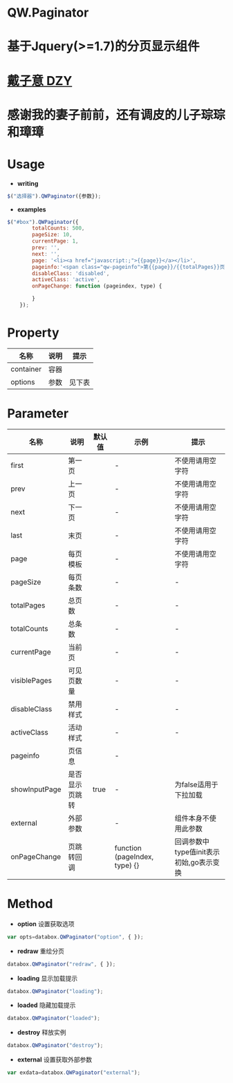 # QW.Paginator
# 基于Jquery(>=1.7)的分页显示组件
# [戴子意 DZY](http://www.daiziyi.com/)
# 感谢我的妻子前前，还有调皮的儿子琮琮和璋璋

# Usage
* **writing**
```javascript
$("选择器").QWPaginator({参数});
```
* **examples**
```javascript
$("#box").QWPaginator({
        totalCounts: 500,
        pageSize: 10,
        currentPage: 1,
        prev: '',
        next: '',
        page: '<li><a href="javascript:;">{{page}}</a></li>',
		pageinfo:'<span class="qw-pageinfo">第{{page}}/{{totalPages}}页 共{{totalCounts}}记录</span>',
        disableClass: 'disabled',
        activeClass: 'active',
        onPageChange: function (pageindex, type) {

        }
    });
```
	
# Property
| 名称 | 说明  | 提示 |
| ------------ | ------------ | ------------ |
| container| 容器 |  |
| options| 参数 | 见下表 |

# Parameter
| 名称 | 说明  | 默认值  | 示例  | 提示 |
| ------------ | ------------ | ------------ | ------------ | ------------ |
| first| 第一页 |  | - | 不使用请用空字符 |
| prev| 上一页 |  | - | 不使用请用空字符 |
| next| 下一页 |  | - | 不使用请用空字符 |
| last| 末页 |  | - | 不使用请用空字符 |
| page| 每页模板 |  | - | 不使用请用空字符 |
| pageSize| 每页条数 |  | - | - |
| totalPages| 总页数 |  | - | - |
| totalCounts| 总条数 |  | - | - |
| currentPage| 当前页 |  | - | - |
| visiblePages| 可见页数量 |  | - | - |
| disableClass| 禁用样式 |  | - | - |
| activeClass| 活动样式 |  | - | - |
| pageinfo| 页信息 |  | - |  | 
| showInputPage| 是否显示页跳转 | true | - | 为false适用于下拉加载 |
| external| 外部参数 |  | - | 组件本身不使用此参数 |
| onPageChange| 页跳转回调 |  | function (pageIndex, type) {} | 回调参数中type值init表示初始,go表示变换 |

# Method
* **option**
设置获取选项
```javascript
var opts=databox.QWPaginator("option", { });
```
* **redraw**
重绘分页
```javascript
databox.QWPaginator("redraw", { });
```
* **loading**
显示加载提示
```javascript
databox.QWPaginator("loading");
```
* **loaded**
隐藏加载提示
```javascript
databox.QWPaginator("loaded");
```
* **destroy**
释放实例
```javascript
databox.QWPaginator("destroy");
```
* **external**
设置获取外部参数
```javascript
var exdata=databox.QWPaginator("external");
```
